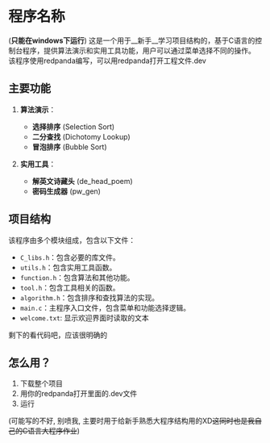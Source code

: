 # 程序名称

(__只能在windows下运行__)
这是一个用于__新手__学习项目结构的，基于C语言的控制台程序，提供算法演示和实用工具功能，用户可以通过菜单选择不同的操作。
该程序使用redpanda编写，可以用redpanda打开工程文件.dev

## 主要功能

1. **算法演示**：
   - **选择排序** (Selection Sort)
   - **二分查找** (Dichotomy Lookup)
   - **冒泡排序** (Bubble Sort)

2. **实用工具**：
   - **解英文诗藏头** (de_head_poem)
   - **密码生成器** (pw_gen)

## 项目结构

该程序由多个模块组成，包含以下文件：

- `C_libs.h`：包含必要的库文件。
- `utils.h`：包含实用工具函数。
- `function.h`：包含算法和其他功能。
- `tool.h`：包含工具相关的函数。
- `algorithm.h`：包含排序和查找算法的实现。
- `main.c`：主程序入口文件，包含菜单和功能选择逻辑。
- `welcome.txt`: 显示欢迎界面时读取的文本

剩下的看代码吧，应该很明确的

## 怎么用？

1. 下载整个项目
2. 用你的redpanda打开里面的.dev文件
3. 运行

(可能写的不好, 别喷我, 主要时用于给新手熟悉大程序结构用的XD~~这同时也是我自己的C语言大程序作业~~)


